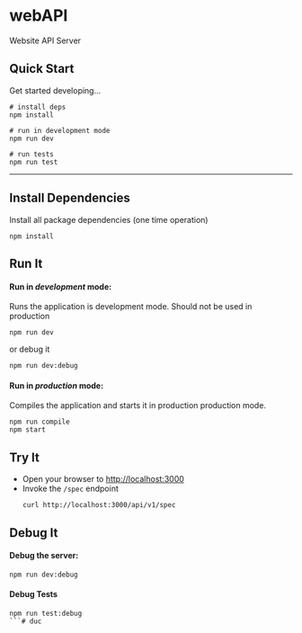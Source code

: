 # webAPI

Website API Server

## Quick Start

Get started developing...

```shell
# install deps
npm install

# run in development mode
npm run dev

# run tests
npm run test
```

---

## Install Dependencies

Install all package dependencies (one time operation)

```shell
npm install
```

## Run It
#### Run in *development* mode:
Runs the application is development mode. Should not be used in production

```shell
npm run dev
```

or debug it

```shell
npm run dev:debug
```

#### Run in *production* mode:

Compiles the application and starts it in production production mode.

```shell
npm run compile
npm start
```

## Try It
* Open your browser to [http://localhost:3000](http://localhost:3000)
* Invoke the `/spec` endpoint 
  ```shell
  curl http://localhost:3000/api/v1/spec
  ```


## Debug It

#### Debug the server:

```
npm run dev:debug
```

#### Debug Tests

```
npm run test:debug
```#   d u c 
 
 